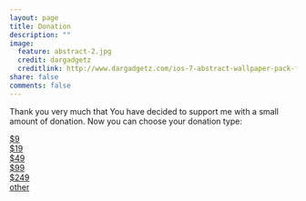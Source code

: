 ```yaml
---
layout: page
title: Donation
description: ""
image:
  feature: abstract-2.jpg
  credit: dargadgetz
  creditlink: http://www.dargadgetz.com/ios-7-abstract-wallpaper-pack-for-iphone-5-and-ipod-touch-retina/
share: false
comments: false
---
```


Thank you very much that You have decided to support me with a small amount of donation. Now you can choose your donation type:

<div class="donation-wrapper">
  <div class="donation-item">
    <a href="" class="donation-button-row">$9</a>
  </div>
  <div class="donation-item">
    <a href="" class="donation-button-row">$19</a>
  </div>
  <div class="donation-item">
    <a href="" class="donation-button-row">$49</a>
  </div>
  <div class="donation-item">
    <a href="" class="donation-button-row">$99</a>
  </div>
  <div class="donation-item">
    <a href="" class="donation-button-row">$249</a>
  </div>
  <div class="donation-item">
    <a href="" class="donation-button-row">other</a>
  </div>
</div>


